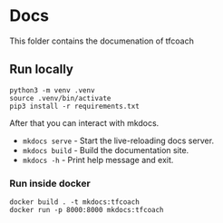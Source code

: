 # Docs

This folder contains the documenation of tfcoach

## Run locally

```shell
python3 -m venv .venv
source .venv/bin/activate
pip3 install -r requirements.txt
```

After that you can interact with mkdocs.

* `mkdocs serve` - Start the live-reloading docs server.
* `mkdocs build` - Build the documentation site.
* `mkdocs -h` - Print help message and exit.

### Run inside docker

```shell
docker build . -t mkdocs:tfcoach
docker run -p 8000:8000 mkdocs:tfcoach
```